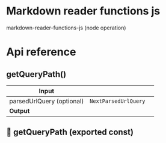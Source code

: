 # Markdown reader functions js

markdown-reader-functions-js (node operation)



# Api reference

## getQueryPath()

| Input      |    |    |
| ---------- | -- | -- |
| parsedUrlQuery (optional) | `NextParsedUrlQuery` |  |
| **Output** |    |    |



## 📄 getQueryPath (exported const)

